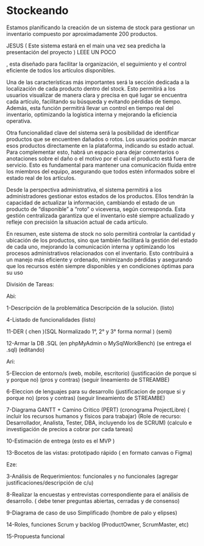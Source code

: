 # Stockeando
Estamos planificando la creación de un sistema de stock para gestionar un inventario compuesto por aproximadamente 200 productos.

JESUS 
(
Este sistema estará en el main una vez sea predicha la presentación del proyecto
)
LEEE UN POCO 



, esta diseñado para facilitar la organización, el seguimiento y el control eficiente de todos los artículos disponibles.

Una de las características más importantes será la sección dedicada a la localización de cada producto dentro del stock. Esto permitirá a los usuarios visualizar de manera clara y precisa en qué lugar se encuentra cada artículo, facilitando su búsqueda y evitando pérdidas de tiempo. Además, esta función permitirá llevar un control en tiempo real del inventario, optimizando la logística interna y mejorando la eficiencia operativa.

Otra funcionalidad clave del sistema será la posibilidad de identificar productos que se encuentren dañados o rotos. Los usuarios podrán marcar esos productos directamente en la plataforma, indicando su estado actual. Para complementar esto, habrá un espacio para dejar comentarios o anotaciones sobre el daño o el motivo por el cual el producto está fuera de servicio. Esto es fundamental para mantener una comunicación fluida entre los miembros del equipo, asegurando que todos estén informados sobre el estado real de los artículos.

Desde la perspectiva administrativa, el sistema permitirá a los administradores gestionar estos estados de los productos. Ellos tendrán la capacidad de actualizar la información, cambiando el estado de un producto de “disponible” a “roto” o viceversa, según corresponda. Esta gestión centralizada garantiza que el inventario esté siempre actualizado y refleje con precisión la situación actual de cada artículo.

En resumen, este sistema de stock no solo permitirá controlar la cantidad y ubicación de los productos, sino que también facilitará la gestión del estado de cada uno, mejorando la comunicación interna y optimizando los procesos administrativos relacionados con el inventario. Esto contribuirá a un manejo más eficiente y ordenado, minimizando pérdidas y asegurando que los recursos estén siempre disponibles y en condiciones óptimas para su uso 


División de Tareas: 

Abi: 


1-Descripción de la problemática Descripción de la solución. (listo)

4-Listado de funcionalidades (listo)

11-DER  ( chen )(SQL Normalizado 1°, 2° y 3° forma normal  ) (semi)

12-Armar la DB .SQL  (en phpMyAdmin o MySqlWorkBench)  (se entrega el .sql) (editando)

Ari:

5-Eleccion de entorno/s (web, mobile, escritorio) (justificación de porque si y porque no) (pros y contras) (seguir lineamiento de STREAMBE)

6-Eleccion de lenguajes para su desarrollo (justificacion de porque si y porque no) (pros y contras) (seguir lineamiento de STREAMBE)

7-Diagrama GANTT + Camino Critico (PERT)  (cronograma ProjectLibre)  ( incluir los recursos humanos y físicos para trabajar)   (Role de recurso: Desarrollador, Analista, Tester, DBA, incluyendo los de SCRUM) (calculo e investigación de precios a cobrar por cada tareas)

10-Estimación de entrega (esto es el MVP )

13-Bocetos de las vistas: prototipado rápido ( en formato canvas o Figma)  


Eze: 

3-Análisis de Requerimientos: funcionales y no funcionales  (agregar justificaciones/descripción de c/u)

8-Realizar la encuestas y entrevistas correspondiente para el análisis de desarrollo. ( debe tener preguntas abiertas, cerradas y de consenso)

9-Diagrama de caso de uso Simplificado (hombre de palo y elipses)

14-Roles, funciones Scrum y backlog   (ProductOwner,  ScrumMaster, etc)

15-Propuesta funcional
